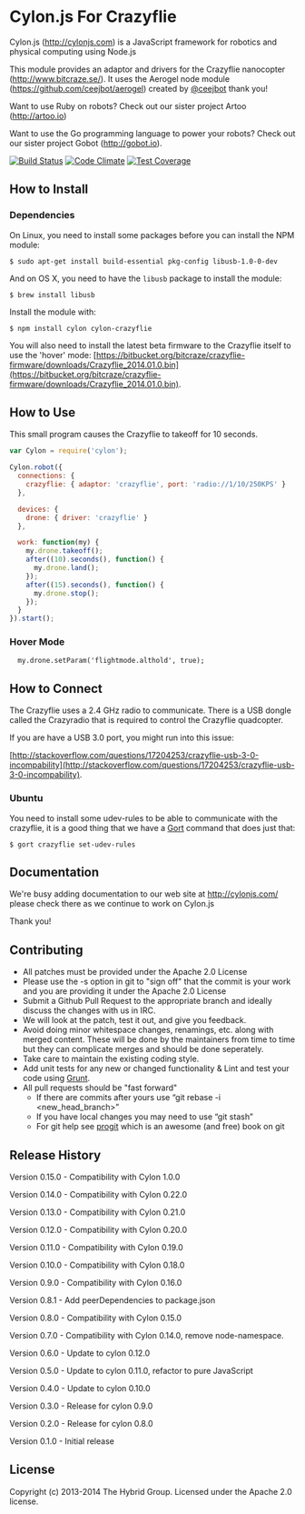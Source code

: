 # Cylon.js For Crazyflie

Cylon.js (http://cylonjs.com) is a JavaScript framework for robotics and physical computing using Node.js

This module provides an adaptor and drivers for the Crazyflie nanocopter (http://www.bitcraze.se/). It uses the Aerogel node module (https://github.com/ceejbot/aerogel) created by [@ceejbot](https://github.com/ceejbot) thank you!

Want to use Ruby on robots? Check out our sister project Artoo (http://artoo.io)

Want to use the Go programming language to power your robots? Check out our sister project Gobot (http://gobot.io).

[![Build Status](https://secure.travis-ci.org/hybridgroup/cylon-crazyflie.png?branch=master)](http://travis-ci.org/hybridgroup/cylon-crazyflie) [![Code Climate](https://codeclimate.com/github/hybridgroup/cylon-crazyflie/badges/gpa.svg)](https://codeclimate.com/github/hybridgroup/cylon-crazyflie) [![Test Coverage](https://codeclimate.com/github/hybridgroup/cylon-crazyflie/badges/coverage.svg)](https://codeclimate.com/github/hybridgroup/cylon-crazyflie)

## How to Install

### Dependencies

On Linux, you need to install some packages before you can install the NPM module:

    $ sudo apt-get install build-essential pkg-config libusb-1.0-0-dev

And on OS X, you need to have the `libusb` package to install the module:

    $ brew install libusb

Install the module with:

    $ npm install cylon cylon-crazyflie

You will also need to install the latest beta firmware to the Crazyflie itself to use the 'hover' mode:
[https://bitbucket.org/bitcraze/crazyflie-firmware/downloads/Crazyflie_2014.01.0.bin](https://bitbucket.org/bitcraze/crazyflie-firmware/downloads/Crazyflie_2014.01.0.bin).

## How to Use

This small program causes the Crazyflie to takeoff for 10 seconds.

```javascript
var Cylon = require('cylon');

Cylon.robot({
  connections: {
    crazyflie: { adaptor: 'crazyflie', port: 'radio://1/10/250KPS' }
  },

  devices: {
    drone: { driver: 'crazyflie' }
  },

  work: function(my) {
    my.drone.takeoff();
    after((10).seconds(), function() {
      my.drone.land();
    });
    after((15).seconds(), function() {
      my.drone.stop();
    });
  }
}).start();
```

### Hover Mode

```
  my.drone.setParam('flightmode.althold', true);
```

## How to Connect

The Crazyflie uses a 2.4 GHz radio to communicate.
There is a USB dongle called the Crazyradio that is required to control the Crazyflie quadcopter.

If you are have a USB 3.0 port, you might run into this issue:

[http://stackoverflow.com/questions/17204253/crazyflie-usb-3-0-incompability](http://stackoverflow.com/questions/17204253/crazyflie-usb-3-0-incompability).

### Ubuntu

You need to install some udev-rules to be able to communicate with the crazyflie, it is a good thing that we have a [Gort](http://gort.io) command that does just that:

    $ gort crazyflie set-udev-rules

## Documentation

We're busy adding documentation to our web site at http://cylonjs.com/ please check there as we continue to work on Cylon.js

Thank you!

## Contributing

* All patches must be provided under the Apache 2.0 License
* Please use the -s option in git to "sign off" that the commit is your work and you are providing it under the Apache 2.0 License
* Submit a Github Pull Request to the appropriate branch and ideally discuss the changes with us in IRC.
* We will look at the patch, test it out, and give you feedback.
* Avoid doing minor whitespace changes, renamings, etc. along with merged content. These will be done by the maintainers from time to time but they can complicate merges and should be done seperately.
* Take care to maintain the existing coding style.
* Add unit tests for any new or changed functionality & Lint and test your code using [Grunt](http://gruntjs.com/).
* All pull requests should be "fast forward"
  * If there are commits after yours use “git rebase -i <new_head_branch>”
  * If you have local changes you may need to use “git stash”
  * For git help see [progit](http://git-scm.com/book) which is an awesome (and free) book on git

## Release History

Version 0.15.0 - Compatibility with Cylon 1.0.0

Version 0.14.0 - Compatibility with Cylon 0.22.0

Version 0.13.0 - Compatibility with Cylon 0.21.0

Version 0.12.0 - Compatibility with Cylon 0.20.0

Version 0.11.0 - Compatibility with Cylon 0.19.0

Version 0.10.0 - Compatibility with Cylon 0.18.0

Version 0.9.0 - Compatibility with Cylon 0.16.0

Version 0.8.1 - Add peerDependencies to package.json

Version 0.8.0 - Compatibility with Cylon 0.15.0

Version 0.7.0 - Compatibility with Cylon 0.14.0, remove node-namespace.

Version 0.6.0 - Update to cylon 0.12.0

Version 0.5.0 - Update to cylon 0.11.0, refactor to pure JavaScript

Version 0.4.0 - Update to cylon 0.10.0

Version 0.3.0 - Release for cylon 0.9.0

Version 0.2.0 - Release for cylon 0.8.0

Version 0.1.0 - Initial release

## License
Copyright (c) 2013-2014 The Hybrid Group. Licensed under the Apache 2.0 license.
